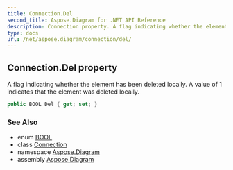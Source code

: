 ```yaml
---
title: Connection.Del
second_title: Aspose.Diagram for .NET API Reference
description: Connection property. A flag indicating whether the element has been deleted locally. A value of 1 indicates that the element was deleted locally
type: docs
url: /net/aspose.diagram/connection/del/
---
```

## Connection.Del property

A flag indicating whether the element has been deleted locally. A value of 1 indicates that the element was deleted locally.

```csharp
public BOOL Del { get; set; }
```

### See Also

* enum [BOOL](../../bool/)
* class [Connection](../)
* namespace [Aspose.Diagram](../../connection/)
* assembly [Aspose.Diagram](../../../)


